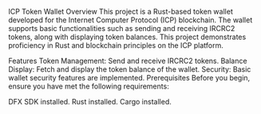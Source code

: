 ICP Token Wallet
Overview
This project is a Rust-based token wallet developed for the Internet Computer Protocol (ICP) blockchain. The wallet supports basic functionalities such as sending and receiving IRCRC2 tokens, along with displaying token balances. This project demonstrates proficiency in Rust and blockchain principles on the ICP platform.

Features
Token Management: Send and receive IRCRC2 tokens.
Balance Display: Fetch and display the token balance of the wallet.
Security: Basic wallet security features are implemented.
Prerequisites
Before you begin, ensure you have met the following requirements:

DFX SDK installed.
Rust installed.
Cargo installed.
